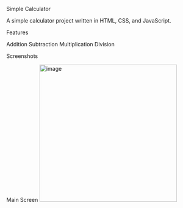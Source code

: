 Simple Calculator

A simple calculator project written in HTML, CSS, and JavaScript.

Features

Addition
Subtraction
Multiplication
Division

Screenshots

Main Screen
<img width="360" alt="image" src="https://github.com/Jagdish1820/Calculator/assets/172190615/03c5575c-d9b9-48e4-95d4-a7d7aba43742">
